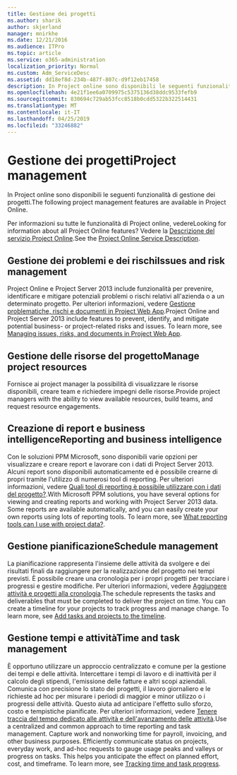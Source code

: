```yaml
---
title: Gestione dei progetti
ms.author: sharik
author: skjerland
manager: mnirkhe
ms.date: 12/21/2016
ms.audience: ITPro
ms.topic: article
ms.service: o365-administration
localization_priority: Normal
ms.custom: Adm_ServiceDesc
ms.assetid: dd18ef8d-234b-487f-807c-d9f12eb17458
description: In Project online sono disponibili le seguenti funzionalità di gestione dei progetti.
ms.openlocfilehash: 4e21f1ee6a0709975c5375136d38ddc9533fefb9
ms.sourcegitcommit: 830694c729ab53fcc8518b0cdd5322b322514431
ms.translationtype: MT
ms.contentlocale: it-IT
ms.lasthandoff: 04/25/2019
ms.locfileid: "33246882"
---
```

# <a name="project-management"></a><span data-ttu-id="9005b-103">Gestione dei progetti</span><span class="sxs-lookup"><span data-stu-id="9005b-103">Project management</span></span>

<span data-ttu-id="9005b-104">In Project online sono disponibili le seguenti funzionalità di gestione dei progetti.</span><span class="sxs-lookup"><span data-stu-id="9005b-104">The following project management features are available in Project Online.</span></span>
  
<span data-ttu-id="9005b-105">Per informazioni su tutte le funzionalità di Project online, vedere</span><span class="sxs-lookup"><span data-stu-id="9005b-105">Looking for information about all Project Online features?</span></span> <span data-ttu-id="9005b-106">Vedere la [Descrizione del servizio Project Online](project-online-service-description.md).</span><span class="sxs-lookup"><span data-stu-id="9005b-106">See the [Project Online Service Description](project-online-service-description.md).</span></span>
  
## <a name="issues-and-risk-management"></a><span data-ttu-id="9005b-107">Gestione dei problemi e dei rischi</span><span class="sxs-lookup"><span data-stu-id="9005b-107">Issues and risk management</span></span>
<span data-ttu-id="9005b-108"><a name="bkmk_IssuesRiskManagement"> </a></span><span class="sxs-lookup"><span data-stu-id="9005b-108"></span></span>

<span data-ttu-id="9005b-p102">Project Online e Project Server 2013 include funzionalità per prevenire, identificare e mitigare potenziali problemi o rischi relativi all'azienda o a un determinato progetto. Per ulteriori informazioni, vedere [Gestione problematiche, rischi e documenti in Project Web App](https://go.microsoft.com/fwlink/?LinkId=402634).</span><span class="sxs-lookup"><span data-stu-id="9005b-p102">Project Online and Project Server 2013 include features to prevent, identify, and mitigate potential business- or project-related risks and issues. To learn more, see [Managing issues, risks, and documents in Project Web App](https://go.microsoft.com/fwlink/?LinkId=402634).</span></span>
  
## <a name="manage-project-resources"></a><span data-ttu-id="9005b-111">Gestione delle risorse del progetto</span><span class="sxs-lookup"><span data-stu-id="9005b-111">Manage project resources</span></span>
<span data-ttu-id="9005b-112"><a name="bkmk_ManageProjectResources"> </a></span><span class="sxs-lookup"><span data-stu-id="9005b-112"></span></span>

<span data-ttu-id="9005b-113">Fornisce ai project manager la possibilità di visualizzare le risorse disponibili, creare team e richiedere impegni delle risorse.</span><span class="sxs-lookup"><span data-stu-id="9005b-113">Provide project managers with the ability to view available resources, build teams, and request resource engagements.</span></span>
  
## <a name="reporting-and-business-intelligence"></a><span data-ttu-id="9005b-114">Creazione di report e business intelligence</span><span class="sxs-lookup"><span data-stu-id="9005b-114">Reporting and business intelligence</span></span>
<span data-ttu-id="9005b-115"><a name="bkmk_ReportingBusinessIntelligence"> </a></span><span class="sxs-lookup"><span data-stu-id="9005b-115"></span></span>

<span data-ttu-id="9005b-p103">Con le soluzioni PPM Microsoft, sono disponibili varie opzioni per visualizzare e creare report e lavorare con i dati di Project Server 2013. Alcuni report sono disponibili automaticamente ed è possibile crearne di propri tramite l'utilizzo di numerosi tool di reporting. Per ulteriori informazioni, vedere [Quali tool di reporting è possibile utilizzare con i dati del progetto?](https://go.microsoft.com/fwlink/?LinkId=402642).</span><span class="sxs-lookup"><span data-stu-id="9005b-p103">With Microsoft PPM solutions, you have several options for viewing and creating reports and working with Project Server 2013 data. Some reports are available automatically, and you can easily create your own reports using lots of reporting tools. To learn more, see [What reporting tools can I use with project data?](https://go.microsoft.com/fwlink/?LinkId=402642).</span></span>
  
## <a name="schedule-management"></a><span data-ttu-id="9005b-119">Gestione pianificazione</span><span class="sxs-lookup"><span data-stu-id="9005b-119">Schedule management</span></span>
<span data-ttu-id="9005b-120"><a name="bkmk_ScheduleManagement"> </a></span><span class="sxs-lookup"><span data-stu-id="9005b-120"></span></span>

<span data-ttu-id="9005b-p104">La pianificazione rappresenta l'insieme delle attività da svolgere e dei risultati finali da raggiungere per la realizzazione del progetto nei tempi previsti. È possibile creare una cronologia per i propri progetti per tracciare i progressi e gestire modifiche. Per ulteriori informazioni, vedere [Aggiungere attività e progetti alla cronologia](https://go.microsoft.com/fwlink/?LinkID=402655).</span><span class="sxs-lookup"><span data-stu-id="9005b-p104">The schedule represents the tasks and deliverables that must be completed to deliver the project on time. You can create a timeline for your projects to track progress and manage change. To learn more, see [Add tasks and projects to the timeline](https://go.microsoft.com/fwlink/?LinkID=402655).</span></span>
  
## <a name="time-and-task-management"></a><span data-ttu-id="9005b-124">Gestione tempi e attività</span><span class="sxs-lookup"><span data-stu-id="9005b-124">Time and task management</span></span>
<span data-ttu-id="9005b-125"><a name="bkmk_TimeTaskManagement"> </a></span><span class="sxs-lookup"><span data-stu-id="9005b-125"></span></span>

<span data-ttu-id="9005b-p105">È opportuno utilizzare un approccio centralizzato e comune per la gestione dei tempi e delle attività. Intercettare i tempi di lavoro e di inattività per il calcolo degli stipendi, l'emissione delle fatture e altri scopi aziendali. Comunica con precisione lo stato dei progetti, il lavoro giornaliero e le richieste ad hoc per misurare i periodi di maggior e minor utilizzo o i progressi delle attività. Questo aiuta ad anticipare l'effetto sullo sforzo, costo e tempistiche pianificate. Per ulteriori informazioni, vedere [Tenere traccia del tempo dedicato alle attività e dell'avanzamento delle attività](https://go.microsoft.com/fwlink/p/?LinkId=271321).</span><span class="sxs-lookup"><span data-stu-id="9005b-p105">Use a centralized and common approach to time reporting and task management. Capture work and nonworking time for payroll, invoicing, and other business purposes. Efficiently communicate status on projects, everyday work, and ad-hoc requests to gauge usage peaks and valleys or progress on tasks. This helps you anticipate the effect on planned effort, cost, and timeframe. To learn more, see [Tracking time and task progress](https://go.microsoft.com/fwlink/p/?LinkId=271321).</span></span>
  

